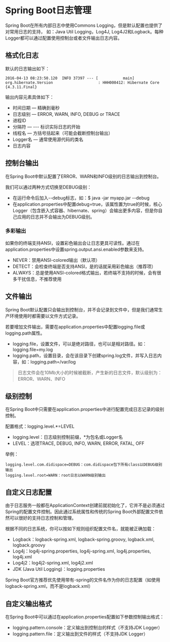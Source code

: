 # Spring Boot日志管理

Spring Boot在所有内部日志中使用Commons Logging，但是默认配置也提供了对常用日志的支持，
如：Java Util Logging，Log4J, Log4J2和Logback。每种Logger都可以通过配置使用控制台或者文件输出日志内容。

## 格式化日志

默认的日志输出如下：

```
2016-04-13 08:23:50.120  INFO 37397 --- [           main] org.hibernate.Version                    : HHH000412: Hibernate Core {4.3.11.Final}  
```

输出内容元素具体如下：

+ 时间日期 — 精确到毫秒
+ 日志级别 — ERROR, WARN, INFO, DEBUG or TRACE
+ 进程ID
+ 分隔符 — --- 标识实际日志的开始
+ 线程名 — 方括号括起来（可能会截断控制台输出）
+ Logger名 — 通常使用源代码的类名
+ 日志内容

## 控制台输出

在Spring Boot中默认配置了ERROR、WARN和INFO级别的日志输出到控制台。

我们可以通过两种方式切换至DEBUG级别：

+ 在运行命令后加入--debug标志，如：$ java -jar myapp.jar --debug
+ 在application.properties中配置debug=true，该属性置为true的时候，核心Logger（包含嵌入式容器、hibernate、spring）会输出更多内容，但是你自己应用的日志并不会输出为DEBUG级别。

### 多彩输出

如果你的终端支持ANSI，设置彩色输出会让日志更具可读性。通过在application.properties中设置spring.output.ansi.enabled参数来支持。

+ NEVER：禁用ANSI-colored输出（默认项）
+ DETECT：会检查终端是否支持ANSI，是的话就采用彩色输出（推荐项）
+ ALWAYS：总是使用ANSI-colored格式输出，若终端不支持的时候，会有很多干扰信息，不推荐使用

## 文件输出

Spring Boot默认配置只会输出到控制台，并不会记录到文件中，但是我们通常生产环境使用时都需要以文件方式记录。

若要增加文件输出，需要在application.properties中配置logging.file或logging.path属性。

+ logging.file，设置文件，可以是绝对路径，也可以是相对路径。如：logging.file=my.log
+ logging.path，设置目录，会在该目录下创建spring.log文件，并写入日志内容，如：logging.path=/var/log

> 日志文件会在10Mb大小的时候被截断，产生新的日志文件，默认级别为：ERROR、WARN、INFO 

## 级别控制

在Spring Boot中只需要在application.properties中进行配置完成日志记录的级别控制。

配置格式：logging.level.*=LEVEL

+ logging.level：日志级别控制前缀，*为包名或Logger名
+ LEVEL：选项TRACE, DEBUG, INFO, WARN, ERROR, FATAL, OFF

举例：

```
logging.level.com.didispace=DEBUG：com.didispace包下所有class以DEBUG级别输出
logging.level.root=WARN：root日志以WARN级别输出
```

## 自定义日志配置

由于日志服务一般都在ApplicationContext创建前就初始化了，它并不是必须通过Spring的配置文件控制。因此通过系统属性和传统的Spring Boot外部配置文件依然可以很好的支持日志控制和管理。

根据不同的日志系统，你可以按如下规则组织配置文件名，就能被正确加载：

+ Logback：logback-spring.xml, logback-spring.groovy, logback.xml, logback.groovy
+ Log4j：log4j-spring.properties, log4j-spring.xml, log4j.properties, log4j.xml
+ Log4j2：log4j2-spring.xml, log4j2.xml
+ JDK (Java Util Logging)：logging.properties

Spring Boot官方推荐优先使用带有-spring的文件名作为你的日志配置（如使用logback-spring.xml，而不是logback.xml）

## 自定义输出格式

在Spring Boot中可以通过在application.properties配置如下参数控制输出格式：

+ logging.pattern.console：定义输出到控制台的样式（不支持JDK Logger）
+ logging.pattern.file：定义输出到文件的样式（不支持JDK Logger）